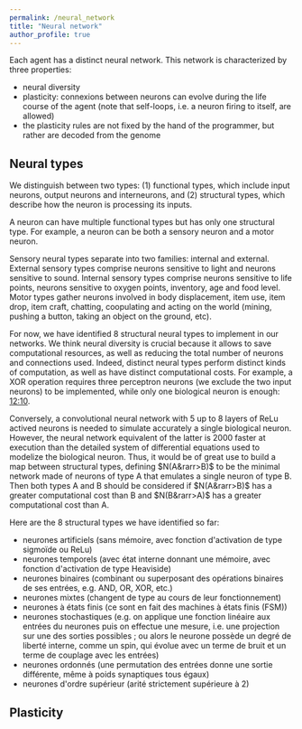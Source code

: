 ```yaml
---
permalink: /neural_network
title: "Neural network"
author_profile: true
---
```


Each agent has a distinct neural network.
This network is characterized by three properties:
* neural diversity
* plasticity: connexions between neurons can evolve during the life course of the agent (note that self-loops, i.e. a neuron firing to itself, are allowed)
* the plasticity rules are not fixed by the hand of the programmer, but rather are decoded from the genome

## Neural types
We distinguish between two types:
(1) functional types, which include input neurons, output neurons and interneurons, and (2) structural types, which describe how the neuron is processing its inputs.

A neuron can have multiple functional types but has only one structural type.
For example, a neuron can be both a sensory neuron and a motor neuron.

Sensory neural types separate into two families: internal and external.
External sensory types comprise neurons sensitive to light and neurons sensitive to sound.
Internal sensory types comprise neurons sensitive to life points, neurons sensitive to oxygen points, inventory, age and food level.
Motor types gather neurons involved in body displacement, item use, item drop, item craft, chatting, coopulating and acting on the world (mining, pushing a button, taking an object on the ground, etc).

For now, we have identified 8 structural neural types to implement in our networks.
We think neural diversity is crucial because it allows to save computational resources, as well as reducing the total number of neurons and connections used.
Indeed, distinct neural types perform distinct kinds of computation, as well as have distinct computational costs.
For example, a XOR operation requires three perceptron neurons (we exclude the two input neurons) to be implemented, while only one biological neuron is enough: [12:10](https://www.youtube.com/watch?v=hmtQPrH-gC4&t=1s&ab_channel=ArtemKirsanov).

Conversely, a convolutional neural network with 5 up to 8 layers of ReLu actived neurons is needed to simulate accurately a single biological neuron.
However, the neural network equivalent of the latter is 2000 faster at execution than the detailed system of differential equations used to modelize the biological neuron.
Thus, it would be of great use to build a map between structural types, defining $N(A&rarr>B)$ to be the minimal network made of neurons of type A that emulates a single neuron of type B.
Then both types A and B should be considered if $N(A&rarr>B)$ has a greater computational cost than B and $N(B&rarr>A)$ has a greater computational cost than A.

Here are the 8 structural types we have identified so far:
* neurones artificiels (sans mémoire, avec fonction d'activation de type sigmoïde ou ReLu)
* neurones temporels (avec état interne donnant une mémoire, avec fonction d'activation de type Heaviside)
* neurones binaires (combinant ou superposant des opérations binaires de ses entrées, e.g. AND, OR, XOR, etc.)
* neurones mixtes (changent de type au cours de leur fonctionnement)
* neurones à états finis (ce sont en fait des machines à états finis (FSM))
* neurones stochastiques (e.g. on applique une fonction linéaire aux entrées du neurones puis on effectue une mesure, i.e. une projection sur une des sorties possibles ; ou alors le neurone possède un degré de liberté interne, comme un spin, qui évolue avec un terme de bruit et un terme de couplage avec les entrées)
* neurones ordonnés (une permutation des entrées donne une sortie différente, même à poids synaptiques tous égaux)
* neurones d'ordre supérieur (arité strictement supérieure à 2)

## Plasticity
